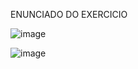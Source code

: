 ENUNCIADO DO EXERCICIO

![image](https://user-images.githubusercontent.com/74836024/225877328-d05261ad-31d8-4064-bbf5-a0221d84c7a1.png)


![image](https://user-images.githubusercontent.com/74836024/225877384-b8e64d6f-e2aa-4ba8-bdf1-03446aa0ae94.png)
